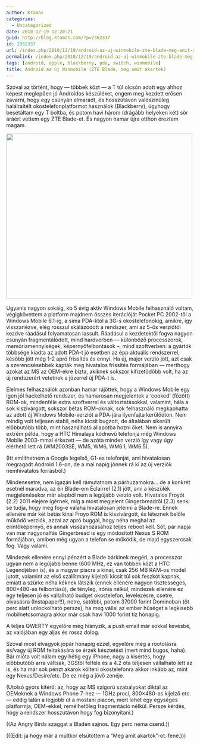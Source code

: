 ```yaml
---
author: KTamas
categories:
  - Uncategorized
date: 2010-12-19 12:20:21
guid: http://blog.ktamas.com/?p=2362337
id: 2362337
url: /index.php/2010/12/19/android-az-uj-winmobile-zte-blade-meg-amit-akartok/
permalink: /index.php/2010/12/19/android-az-uj-winmobile-zte-blade-meg-amit-akartok/
tags: [android, apple, blackberry, pda, switch, winmobile]
title: Android az új Winmobile (ZTE Blade, meg amit akartok)
---
```


Szóval az történt, hogy &#8212; többek közt &#8212; a T túl olcsón adott egy ahhoz képest meglepően jó Androidos készüléket, engem meg kezdett erősen zavarni, hogy egy csúnyán elmaradt, és hosszútávon valószínűleg halálraítélt okostelefonplatformot használok (Blackberry), úgyhogy besétáltam egy T boltba, és potom havi három (drágább helyeken két) sör áráért vettem egy ZTE Blade-et. És nagyon hamar újra otthon éreztem magam.

[<img class="aligncenter size-full wp-image-2362338" title="blade" src="/wp-content/uploads/2010/12/blade.jpg" alt="" width="500" height="442" srcset="/wp-content/uploads/2010/12/blade.jpg 500w, /wp-content/uploads/2010/12/blade-300x265.jpg 300w" sizes="(max-width: 500px) 100vw, 500px" />](/wp-content/uploads/2010/12/blade.jpg)

Ugyanis nagyon sokáig, kb 5 évig aktív Windows Mobile felhasználó voltam, végigkövettem a platform majdnem összes iterációját Pocket PC 2002-től a Windows Mobile 6.1-ig, a sima PDA-któl a 3G-s okostelefonokig, amikre, így visszanézve, elég rosszul skálázódott a rendszer, ami az 5-ös verziótól kezdve ráadásul folyamatosan lassult. Ráadásul a kezdetektől fogva nagyon csúnyán fragmentálódott, mind hardverben &#8212; különböző processzorok, memóriamennyiségek, képernyőfelbontások &#8211;, mind szoftverben: a gyártók többsége kiadta az adott PDA-t jó esetben az épp aktuális rendszerrel, később jött még 1-2 apró frissítés és ennyi. Ha új, major verzió jött, azt csak a szerencsésebbek kapták meg hivatalos frissítés formájában &#8212; merthogy azokat az MS az OEM-ekre bízta, akiknek sokszor kifizetődőbb volt, ha az új rendszerért vetetnek a júzerrel új PDA-t is.

Élelmes felhasználók azonban hamar rájöttek, hogy a Windows Mobile egy igen jól hackelhető rendszer, és hamarosan megjelentek a &#8216;cooked&#8217; (főzött) ROM-ok, mindenféle extra szoftverrel és változtatásokkal, valamint, hála a sok kiszivárgott, sokszor bétas ROM-oknak, sok felhasználó megkaphatta az adott új Windows Mobile-verziót a PDA-jára ilyenfajta kerülőúton. Nem mindig volt teljesen stabil, néha kicsit bugzott, de általában sikerült előbbutóbb több, mint használható állapotba hozni őket. Nem is annyira extrém példa, hogy a HTC Himalaya kódnevű telefonja még Windows Mobile 2003-mmal érkezett &#8212; de azóta minden verzió így vagy úgy elérhető lett rá (WM2003SE, WM5, WM6, WM6.1, WM6.5).

(Itt említhetném a Google legelső, G1-es telefonját, ami hivatalosan megragadt Android 1.6-on, de a mai napig jönnek rá ki az új verziók nemhivatalos forrásból.)

Mindenesetre, nem igazán kell rámutatnom a párhuzamokra&#8230; de a konkrét esetnél maradva, az én Blade-em Éclairrel (2.1) jött, ami a készülék megjelenésekor már alapból nem a legújabb verzió volt. Hivatalos Froyót (2.2) 2011 elejére ígérnek, míg a most megjelent Gingerbreadről (2.3) senki se tudja, hogy meg fog-e valaha hivatalosan jelenni a Blade-re. Ennek ellenére már két bétás kínai Froyo ROM is kiszivárgott, és léteznek belőle működő verziók, azzal az apró buggal, hogy néha meghal az érintőképernyő, és annak visszahozásához teljes reboot kell. Sőt, pár napja van már nagyonalfás Gingerbread is egy módosított Nexus S ROM formájában, amiben még ugyan a telefon se működik, de majd egyszercsak fog. Vagy valami.

Mindezek ellenére ennyi pénzért a Blade bárkinek megéri, a processzor ugyan nem a legújabb benne (600 MHz, ez van többek közt a HTC Legendjében is), és a magyar piacra a kínai, csak 256 MB RAM-os model jutott, valamint az első szállítmány kijelzői kicsit túl sok feszkót kapnak, emiatt a szürke néha kéknek látszik (ennek ellenére nagyon tisztességes, 800&#215;480-as felbontású), de tényleg, irónia nélkül, mindezek ellenére ez egy teljesen jó és vállalható budget okostelefon, levelezésre, csetre, olvasásra (Instapaper!!), netre, satöbbi, potom 37000 forint Dominoban (öt perc alatt unlockolható persze), ha meg vállal az ember hűséget a legkisebb mobilnetcsomagra akkor már csak havi 1000 forint tíz hónapig.

A teljes QWERTY egyelőre még hiányzik, a push email már sokkal kevésbé, az valójában egy aljas és rossz dolog.

Szóval most elvagyok jópár hónapig ezzel, egyelőre még a rootolásra és/vagy új ROM felrakására se érzek késztetést (mert mind bugos, haha). Bár mióta volt nálam egy hétig egy iPhone, nagy a kisértés, hogy előbbutóbb arra váltsak, 3GStől felfele és a 4.2 óta teljesen vállalható lett az is, és ha már sok pénzt akarok költeni okostelefonra akkor inkább az, mint egy Nexus/Desire/etc. De ez még a jövő zenéje.

(Utolsó gyors kitérő: az, hogy az MS szigorú szabályokat diktál az OEMeknek a Windows Phone 7-hez &#8212; 1GHz proci, 800&#215;480-as kijelző etc. &#8212; eddig talán a legjobb út a mostani piacon, mert lehet egy egységes platformja, OEM-ekkel, remélhetőleg fragmentáció nélkül. Persze kérdés, hogy a rendszer hosszútávon hogy fog bizonyítani.)

((Az Angry Birds szaggat a Bladen sajnos. Egy perc néma csend.))

(((Edit: ja hogy már a múltkor elsütöttem a &#8220;Meg amit akartok&#8221;-ot. fene.)))
